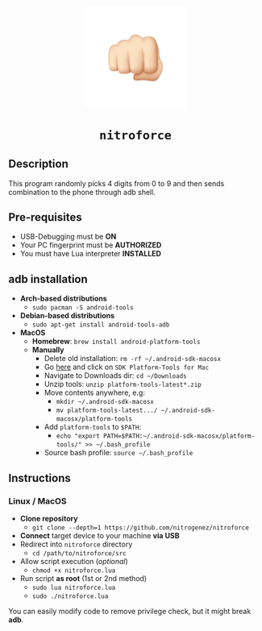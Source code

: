 <h1 align=center>
    <img src=icon.webp width=40% alt=Icon></img>

    nitroforce
</h1>

## Description
This program randomly picks 4 digits from 0 to 9 and then sends combination to the phone through adb shell.

## Pre-requisites
+ USB-Debugging must be **ON**
+ Your PC fingerprint must be **AUTHORIZED**
+ You must have Lua interpreter **INSTALLED**

## adb installation
+ **Arch-based distributions**
  - `sudo pacman -S android-tools`
+ **Debian-based distributions**
  - `sudo apt-get install android-tools-adb`
+ **MacOS**
  - **Homebrew**: `brew install android-platform-tools`
  - **Manually**
    + Delete old installation: `rm -rf ~/.android-sdk-macosx`
    + Go [here](https://developer.android.com/studio/releases/platform-tools.html) and click on `SDK Platform-Tools for Mac`
    + Navigate to Downloads dir: `cd ~/Downloads`
    + Unzip tools: `unzip platform-tools-latest*.zip`
    + Move contents anywhere, e.g:
      - `mkdir ~/.android-sdk-macosx`
      - `mv platform-tools-latest.../ ~/.android-sdk-macosx/platform-tools`
    + Add `platform-tools` to `$PATH`:
      - `echo "export PATH=$PATH:~/.android-sdk-macosx/platform-tools/" >> ~/.bash_profile`
    + Source bash profile: `source ~/.bash_profile`

## Instructions
### Linux / MacOS
+ **Clone repository**
  - `git clone --depth=1 https://github.com/nitrogenez/nitroforce`
+ **Connect** target device to your machine **via USB**
+ Redirect into `nitroforce` directory
  - `cd /path/to/nitroforce/src`
+ Allow script execution (*optional*)
  - `chmod +x nitroforce.lua`
+ Run script **as root** (1st or 2nd method)
  - `sudo lua nitroforce.lua`
  - `sudo ./nitroforce.lua`


You can easily modify code to remove privilege check, but it might break **adb**.